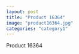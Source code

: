 ```yaml
---
layout: post
title: "Product 16364"
image: "product16364.jpg"
categories: "category1"
---
```

Product 16364
